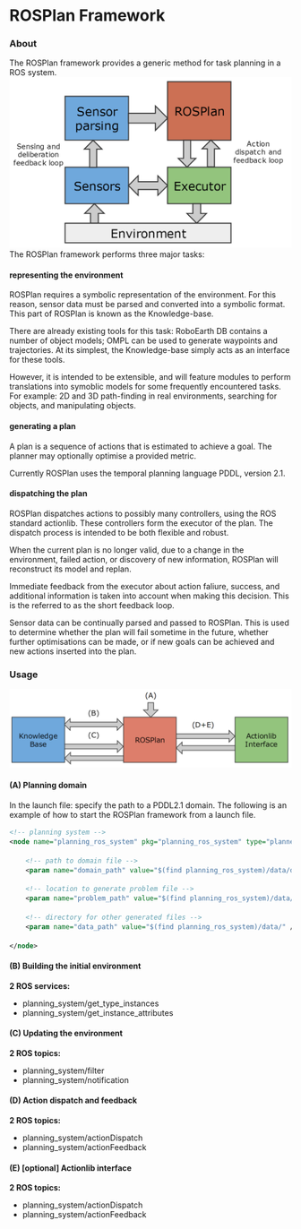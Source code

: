 ROSPlan Framework
=================

### About

The ROSPlan framework provides a generic method for task planning in a ROS system.
![Overview of the ROSPlan framework in a system](https://raw.githubusercontent.com/KCL-Planning/ROSPlan/master/readme/overview.png)
The ROSPlan framework performs three major tasks:

#### representing the environment

ROSPlan requires a symbolic representation of the environment. For this reason, sensor data must be parsed and converted into a symbolic format. This part of ROSPlan is known as the Knowledge-base.

There are already existing tools for this task: RoboEarth DB contains a number of object models; OMPL can be used to generate waypoints and trajectories. At its simplest, the Knowledge-base simply acts as an interface for these tools.

However, it is intended to be extensible, and will feature modules to perform translations into symoblic models for some frequently encountered tasks. For example: 2D and 3D path-finding in real environments, searching for objects, and manipulating objects.

#### generating a plan

A plan is a sequence of actions that is estimated to achieve a goal. The planner may optionally optimise a provided metric.

Currently ROSPlan uses the temporal planning language PDDL, version 2.1.

#### dispatching the plan

ROSPlan dispatches actions to possibly many controllers, using the ROS standard actionlib. These controllers form the executor of the plan. The dispatch process is intended to be both flexible and robust.

When the current plan is no longer valid, due to a change in the environment, failed action, or discovery of new information, ROSPlan will reconstruct its model and replan.

Immediate feedback from the executor about action faliure, success, and additional information is taken into account when making this decision. This is the referred to as the short feedback loop.

Sensor data can be continually parsed and passed to ROSPlan. This is used to determine whether the plan will fail sometime in the future, whether further optimisations can be made, or if new goals can be achieved and new actions inserted into the plan.

### Usage

![Diagram of the ROSPlan framework](https://raw.githubusercontent.com/KCL-Planning/ROSPlan/master/readme/framework.png)

#### (A) Planning domain

In the launch file: specify the path to a PDDL2.1 domain.
The following is an example of how to start the ROSPlan framework from a launch file.

```xml
<!-- planning system -->
<node name="planning_ros_system" pkg="planning_ros_system" type="planner" respawn="false" output="screen">

	<!-- path to domain file -->
	<param name="domain_path" value="$(find planning_ros_system)/data/domain.pddl" />
	
	<!-- location to generate problem file -->
	<param name="problem_path" value="$(find planning_ros_system)/data/problem.pddl" />
	
	<!-- directory for other generated files -->
	<param name="data_path" value="$(find planning_ros_system)/data/" />

</node>
```

#### (B) Building the initial environment

**2 ROS services:**

- planning_system/get_type_instances
- planning_system/get_instance_attributes

#### (C) Updating the environment

**2 ROS topics:**

- planning_system/filter
- planning_system/notification

#### (D) Action dispatch and feedback

**2 ROS topics:**

- planning_system/actionDispatch
- planning_system/actionFeedback

#### (E) [optional] Actionlib interface

**2 ROS topics:**

- planning_system/actionDispatch
- planning_system/actionFeedback
